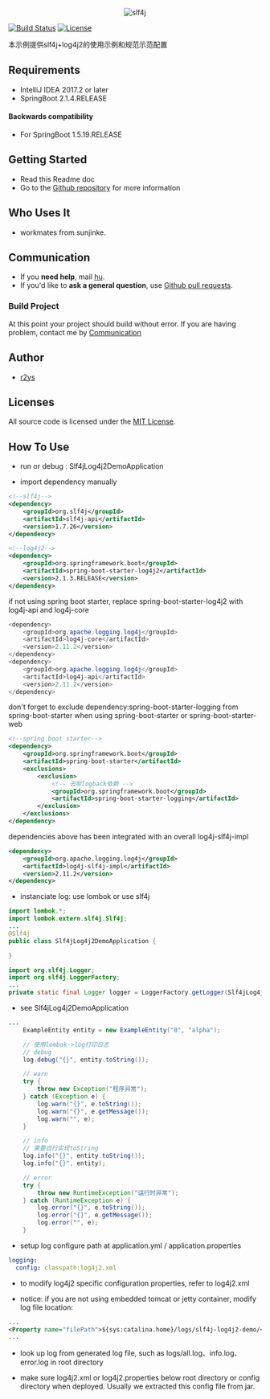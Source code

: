 <p align="center" >
  <img src="https://www.slf4j.org/images/logos/slf4j-logo.jpg" title="slf4j" float=left>
</p>

[![Build Status](http://img.shields.io/travis/SDWebImage/SDWebImage/master.svg?style=flat)](https://travis-ci.org/SDWebImage/SDWebImage)
[![License](http://img.shields.io/cocoapods/l/SDWebImage.svg?style=flat)](https://www.apache.org/licenses/LICENSE-2.0.html)

本示例提供slf4j+log4j2的使用示例和规范示范配置

## Requirements

- IntelliJ IDEA 2017.2 or later
- SpringBoot 2.1.4.RELEASE

#### Backwards compatibility

- For SpringBoot 1.5.19.RELEASE

## Getting Started

- Read this Readme doc
- Go to the [Github repository](https://github.com/r2ys/slf4j-log4j2-demo/tree/alpha) for more information

## Who Uses It

- workmates from sunjinke.

## Communication

- If you **need help**, mail [hu](hudingwu@sunjinke.com).
- If you'd like to **ask a general question**, use [Github pull requests](https://github.com/r2ys/slf4j-log4j2-demo/pulls).

### Build Project

At this point your project should build without error. If you are having problem, contact me by [Communication](#Communication)

## Author
- [r2ys](https://github.com/r2ys/)

## Licenses

All source code is licensed under the [MIT License](https://raw.github.com/SDWebImage/SDWebImage/master/LICENSE).

## How To Use

* run or debug : Slf4jLog4j2DemoApplication

* import dependency manually
```xml
<!--slf4j-->
<dependency>
    <groupId>org.slf4j</groupId>
    <artifactId>slf4j-api</artifactId>
    <version>1.7.26</version>
</dependency>

<!--log4j2-->
<dependency>
    <groupId>org.springframework.boot</groupId>
    <artifactId>spring-boot-starter-log4j2</artifactId>
    <version>2.1.3.RELEASE</version>
</dependency>
```

if not using spring boot starter, replace spring-boot-starter-log4j2 with log4j-api and log4j-core
```java
<dependency>
    <groupId>org.apache.logging.log4j</groupId>
    <artifactId>log4j-core</artifactId>
    <version>2.11.2</version>
</dependency>
<dependency>
    <groupId>org.apache.logging.log4j</groupId>
    <artifactId>log4j-api</artifactId>
    <version>2.11.2</version>
</dependency>
```

don't forget to exclude dependency:spring-boot-starter-logging from spring-boot-starter when using spring-boot-starter or spring-boot-starter-web
```xml
<!--spring boot starter-->
<dependency>
    <groupId>org.springframework.boot</groupId>
    <artifactId>spring-boot-starter</artifactId>
    <exclusions>
        <exclusion>
            <!-- 去除logback依赖 -->
            <groupId>org.springframework.boot</groupId>
            <artifactId>spring-boot-starter-logging</artifactId>
        </exclusion>
    </exclusions>
</dependency>
```

dependencies above has been integrated with an overall log4j-slf4j-impl
```xml
<dependency>
    <groupId>org.apache.logging.log4j</groupId>
    <artifactId>log4j-slf4j-impl</artifactId>
    <version>2.11.2</version>
</dependency>
```

* instanciate log: use lombok or use slf4j
```java
import lombok.*;
import lombok.extern.slf4j.Slf4j;
...
@Slf4j
public class Slf4jLog4j2DemoApplication {

}
```
```java
import org.slf4j.Logger;
import org.slf4j.LoggerFactory;
...    
private static final Logger logger = LoggerFactory.getLogger(Slf4jLog4j2DemoApplication.class);
```

* see Slf4jLog4j2DemoApplication

```java
...
    ExampleEntity entity = new ExampleEntity("0", "alpha");

    // 使用lombok->log打印日志
    // debug
    log.debug("{}", entity.toString());

    // warn
    try {
        throw new Exception("程序异常");
    } catch (Exception e) {
        log.warn("{}", e.toString());
        log.warn("{}", e.getMessage());
        log.warn("", e);
    }

    // info
    // 需要自行实现toString
    log.info("{}", entity.toString());
    log.info("{}", entity);

    // error
    try {
        throw new RuntimeException("运行时异常");
    } catch (RuntimeException e) {
        log.error("{}", e.toString());
        log.error("{}", e.getMessage());
        log.error("", e);
    }
```

* setup log configure path at application.yml / application.properties
```yaml
logging:
  config: classpath:log4j2.xml
```

* to modify log4j2 specific configuration properties, refer to log4j2.xml

* notice: 
if you are not using embedded tomcat or jetty container, modify log file location:
```xml
...
<Property name="filePath">${sys:catalina.home}/logs/slf4j-log4j2-demo/</Property>
...
```

* look up log from generated log file, such as logs/all.log、info.log、error.log in root directory


* make sure log4j2.xml or log4j2.properties below root directory or config directory when deployed. Usually we extracted this config file from jar.